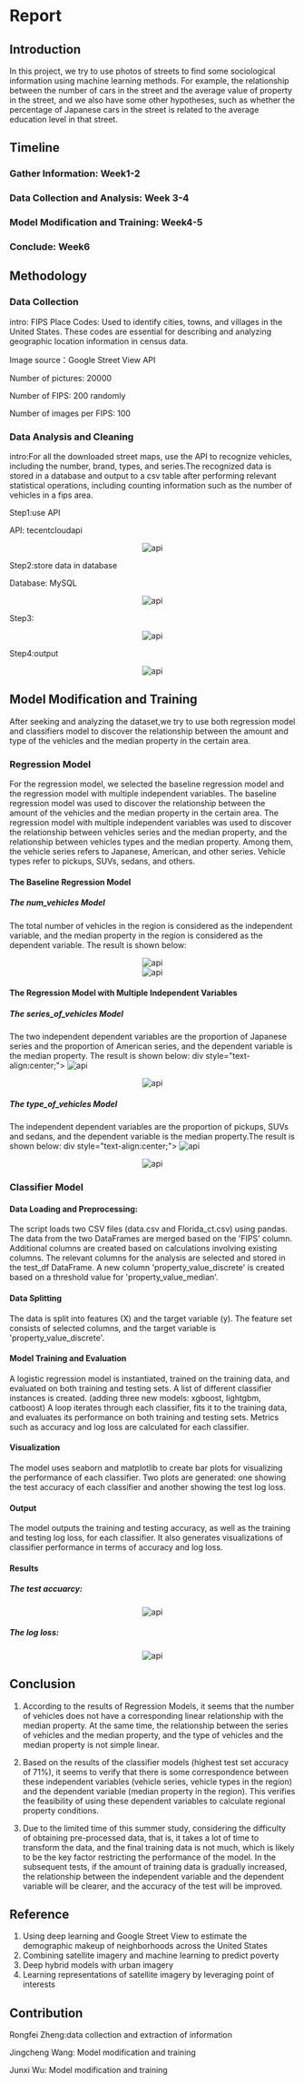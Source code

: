# Report

## Introduction
In this project, we try to use photos of streets to find some sociological information using machine learning methods. For example, the relationship between the number of cars in the street and the average value of property in the street, and we also have some other hypotheses, such as whether the percentage of Japanese cars in the street is related to the average education level in that street.

## Timeline

 
### Gather Information: Week1-2

### Data Collection and Analysis: Week 3-4

### Model Modification and Training: Week4-5

### Conclude: Week6

## Methodology

### Data Collection

intro: FIPS Place Codes: Used to identify cities, towns, and villages in the United States. These codes are essential for describing and analyzing geographic location information in census data.

Image source：Google Street View API

Number of pictures: 20000

Number of FIPS: 200 randomly 

Number of images per FIPS: 100


### Data Analysis and Cleaning 

intro:For all the downloaded street maps, use the API to recognize vehicles, including the number, brand, types, and series.The recognized data is stored in a database and output to a csv table after performing relevant statistical operations, including counting information such as the number of vehicles in a fips area.

Step1:use API

API: tecentcloudapi
<div style="text-align:center;">
    <img src="./asset/api.jpg" alt="api">
</div>

Step2:store data in database

Database: MySQL
<div style="text-align:center;">
    <img src="./asset/database.jpg" alt="api">
</div>

Step3:

<div style="text-align:center;">
    <img src="./asset/sql.jpg" alt="api">
</div>

Step4:output
<div style="text-align:center;">
    <img src="./asset/csv.jpg" alt="api">
</div>




## Model Modification and Training 
After seeking and analyzing the dataset,we try to use both regression model and classifiers model to discover the relationship between the amount and type of the vehicles and the median property in the certain area.

### Regression Model
For the regression model, we selected the baseline regression model and the regression model with multiple independent variables. The baseline regression model was used to discover the relationship between the amount of the vehicles and the median property in the certain area. The regression model with multiple independent variables was used to discover the relationship between vehicles series and the median property, and the relationship between vehicles types and the median property. Among them, the vehicle series refers to Japanese, American, and other series. Vehicle types refer to pickups, SUVs, sedans, and others.

#### The Baseline Regression Model
##### The num_vehicles Model
The total number of vehicles in the region is considered as the independent variable, and the median property in the region is considered as the dependent variable. The result is shown below:
<div style="text-align:center;">
    <img src="./UF2023summer/results/Linear regression for property values and num_cars.jpg" alt="api">
</div>

<div style="text-align:center;">
    <img src="./UF2023summer/results/Linear regression for property values and num_cars.png" alt="api">
</div>

#### The Regression Model with Multiple Independent Variables
##### The series_of_vehicles Model
The two independent dependent variables are the proportion of Japanese series and the proportion of American series, and  the dependent variable is the median property. The result is shown below:
div style="text-align:center;">
    <img src="./UF2023summer/results/Linear regression for property values and series_of_vehicles.jpg" alt="api">
</div>

<div style="text-align:center;">
    <img src="./UF2023summer/results/Linear regression for property values and series_of_vehicles.png" alt="api">
</div>

##### The type_of_vehicles Model
The independent dependent variables are the proportion of pickups,  SUVs and sedans, and the dependent variable is the median property.The result is shown below:
div style="text-align:center;">
    <img src="./UF2023summer/results/Linear regression for property values and car type variables.jpg" alt="api">
</div>

<div style="text-align:center;">
    <img src="./UF2023summer/results/Linear regression for property values and car type variables.png" alt="api">
</div>

### Classifier Model

#### Data Loading and Preprocessing:

The script loads two CSV files (data.csv and Florida_ct.csv) using pandas.
The data from the two DataFrames are merged based on the 'FIPS' column.
Additional columns are created based on calculations involving existing columns.
The relevant columns for the analysis are selected and stored in the test_df DataFrame.
A new column 'property_value_discrete' is created based on a threshold value for 'property_value_median'.

#### Data Splitting

The data is split into features (X) and the target variable (y). The feature set consists of selected columns, and the target variable is 'property_value_discrete'.

#### Model Training and Evaluation

A logistic regression model is instantiated, trained on the training data, and evaluated on both training and testing sets.
A list of different classifier instances is created. (adding three new models: xgboost, lightgbm, catboost)
A loop iterates through each classifier, fits it to the training data, and evaluates its performance on both training and testing sets.
Metrics such as accuracy and log loss are calculated for each classifier.

#### Visualization

The model uses seaborn and matplotlib to create bar plots for visualizing the performance of each classifier.
Two plots are generated: one showing the test accuracy of each classifier and another showing the test log loss.

#### Output
The model outputs the training and testing accuracy, as well as the training and testing log loss, for each classifier.
It also generates visualizations of classifier performance in terms of accuracy and log loss.

#### Results
##### The test accuarcy:
<div style="text-align:center;">
    <img src="./UF2023summer/results/classifier accuracy.png" alt="api">
</div>

##### The log loss:
<div style="text-align:center;">
    <img src="./UF2023summer/results/classifier log loss.png" alt="api">
</div>

## Conclusion 

1.  According to the results of Regression Models, it seems that the number of vehicles does not have a corresponding linear relationship with the median property. At the same time, the relationship between the series of vehicles and the median property, and the type of vehicles and the median property is not simple linear.
 
2.  Based on the results of the classifier models (highest test set accuracy of 71%), it seems to verify that there is some correspondence between these independent variables (vehicle series, vehicle types in the region) and the dependent variable (median property in the region). This verifies the feasibility of using these dependent variables to calculate regional property conditions.

3.  Due to the limited time of this summer study, considering the difficulty of obtaining pre-processed data, that is, it takes a lot of time to transform the data, and the final training data is not much, which is likely to be the key factor restricting the performance of the model. In the subsequent tests, if the amount of training data is gradually increased, the relationship between the independent variable and the dependent variable will be clearer, and the accuracy of the test will be improved.


## Reference 

1. Using deep learning and Google Street View to estimate the demographic makeup of neighborhoods across the United States
2. Combining satellite imagery and machine learning to predict poverty
3. Deep hybrid models with urban imagery
4. Learning representations of satellite imagery by leveraging point of interests



## Contribution
Rongfei Zheng:data collection and extraction of information

Jingcheng Wang:  Model modification and training

Junxi Wu:  Model modification and training
